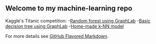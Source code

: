 ## Welcome to my machine-learning repo

Kaggle's Titanic competition:
-[Random forest using GraphLab](https://github.com/DarquesM/Machine-Learning/blob/master/Random-forest.ipynb)
-[Basic decision tree using GraphLab](https://github.com/DarquesM/Machine-Learning/blob/master/Simple_decision_tree.ipynb)
-[Home-made k-NN model](https://github.com/DarquesM/Machine-Learning/blob/master/k-NN.ipynb)





For more details see [GitHub Flavored Markdown](https://guides.github.com/features/mastering-markdown/).
